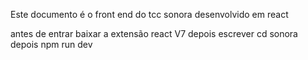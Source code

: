 Este documento é o front end do tcc sonora
desenvolvido em react

antes de entrar baixar a extensão react V7
depois escrever cd sonora
depois npm run dev

